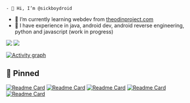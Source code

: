     - 👋 Hi, I’m @sickboydroid
- 👀 I’m currently learning webdev from [theodinproject.com](https://theodinproject.com)
- 🌱 I have experience in java, android dev, android reverse engineering, python and javascript (work in progress)

<div>
    <img src="https://github-readme-stats.vercel.app/api/top-langs/?username=sickboydroid&count_private=true&layout=pie&theme=dracula"/>
    <img src="https://github-readme-stats.vercel.app/api?username=sickboydroid&count_private=true&show_icons=true&theme=dracula"/>
<div>


[![Activity graph](https://github-readme-activity-graph.vercel.app/graph?username=D-Gaspa&theme=gotham)](https://github.com/ashutosh00710/github-readme-activity-graph)

## 📌 Pinned

[![Readme Card](https://github-readme-stats.vercel.app/api/pin/?username=sickboydroid&repo=Bezier-Curves&theme=dracula)](https://github.com/sickboydroid/Bezier-Curves)
[![Readme Card](https://github-readme-stats.vercel.app/api/pin/?username=sickboydroid&repo=bombparty-bot&theme=dracula)](https://github.com/sickboydroid/bombparty-bot)
[![Readme Card](https://github-readme-stats.vercel.app/api/pin/?username=sickboydroid&repo=MusicKey&theme=dracula)](https://github.com/sickboydroid/MusicKey)
[![Readme Card](https://github-readme-stats.vercel.app/api/pin/?username=sickboydroid&repo=Spy&theme=dracula)](https://github.com/sickboydroid/Spy)
[![Readme Card](https://github-readme-stats.vercel.app/api/pin/?username=sickboydroid&repo=ScreenFilterLite&theme=dracula)](https://github.com/sickboydroid/ScreenFilterLite)

<!---
sickboydroid/sickboydroid is a ✨ special ✨ repository because its `README.md` (this file) appears on your GitHub profile.
You can click the Preview link to take a look at your changes.
--->
